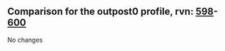 ## Comparison for the outpost0 profile, rvn: [598](https://github.com/PRO100KatYT/FortniteProfileRevisions/tree/main/profiles/outpost0/598%20outpost0.json)-[600](https://github.com/PRO100KatYT/FortniteProfileRevisions/tree/main/profiles/outpost0/600%20outpost0.json)

No changes
